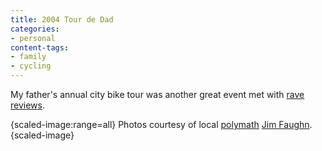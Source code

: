 ```yaml
---
title: 2004 Tour de Dad
categories:
- personal
content-tags:
- family
- cycling
---
```


My father's annual city bike tour was another great event met with [rave reviews][1].

   [1]: http://www.shoesobjects.com/blog/2004/10/03/1096845756000.html

{scaled-image:range=all}
Photos courtesy of local [polymath][2] [Jim Faughn][3].
{scaled-image}

   [2]: http://en.wikipedia.org/wiki/Polymath
   [3]: http://jfaughn.com/
